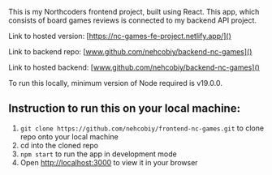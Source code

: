 This is my Northcoders frontend project, built using React. This app, which consists of board games reviews is connected to my backend API project.

Link to hosted version: [https://nc-games-fe-project.netlify.app/]()

Link to backend repo: [www.github.com/nehcobiy/backend-nc-games]()

Link to hosted backend: [www.github.com/nehcobiy/backend-nc-games]()

To run this locally, minimum version of Node required is v19.0.0.

## Instruction to run this on your local machine:

1. `git clone https://github.com/nehcobiy/frontend-nc-games.git` to clone repo onto your local machine
2. cd into the cloned repo
3. `npm start` to run the app in development mode
4. Open [http://localhost:3000](http://localhost:3000) to view it in your browser
